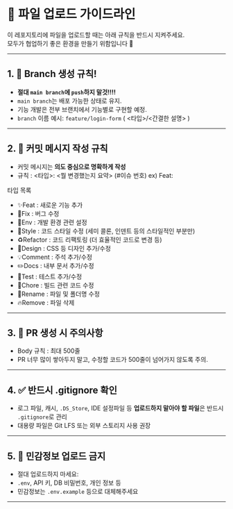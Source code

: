 # 📁 파일 업로드 가이드라인

이 레포지토리에 파일을 업로드할 때는 아래 규칙을 반드시 지켜주세요.  
모두가 협업하기 좋은 환경을 만들기 위함입니다 🙏

---

## 1. 📂 Branch 생성 규칙!

- **절대 `main branch`에 `push`하지 말것!!!!**
- `main branch`는 배포 가능한 상태로 유지.
- 기능 개발은 전부 브랜치에서 기능별로 구현할 예정.
- `branch` 이름 예시: `feature/login-form` ( <타입>/<간결한 설명> )

---

## 2. 💬 커밋 메시지 작성 규칙

- 커밋 메시지는 **의도 중심으로 명확하게 작성**
- 규칙 : <타입>: <뭘 변경했는지 요약> (#이슈 번호)
ex) Feat:   
  
타입 목록
- ✨Feat : 새로운 기능 추가
- 🐛Fix : 버그 수정
- 🔨Env : 개발 환경 관련 설정
- 📝Style : 코드 스타일 수정 (세미 콜론, 인덴트 등의 스타일적인 부분만)
- ♻️Refactor : 코드 리팩토링 (더 효율적인 코드로 변경 등)
- 💄Design : CSS 등 디자인 추가/수정
- 💡Comment : 주석 추가/수정
- ✏️Docs : 내부 문서 추가/수정
- 🧪Test : 테스트 추가/수정
- 👷Chore : 빌드 관련 코드 수정
- 🚚Rename : 파일 및 폴더명 수정
- 🔥Remove : 파일 삭제

---

## 3. 📛 PR 생성 시 주의사항

- Body 규칙 : 최대 500줄
- PR 너무 많이 쌓아두지 말고, 수정할 코드가 500줄이 넘어가지 않도록 주의.

---

## 4. ✅ 반드시 .gitignore 확인

- 로그 파일, 캐시, `.DS_Store`, IDE 설정파일 등 **업로드하지 말아야 할 파일**은 반드시 `.gitignore`로 관리
- 대용량 파일은 Git LFS 또는 외부 스토리지 사용 권장

---

## 5. 🔐 민감정보 업로드 금지

- 절대 업로드하지 마세요:
- `.env`, API 키, DB 비밀번호, 개인 정보 등
- 민감정보는 `.env.example` 등으로 대체해주세요


---
